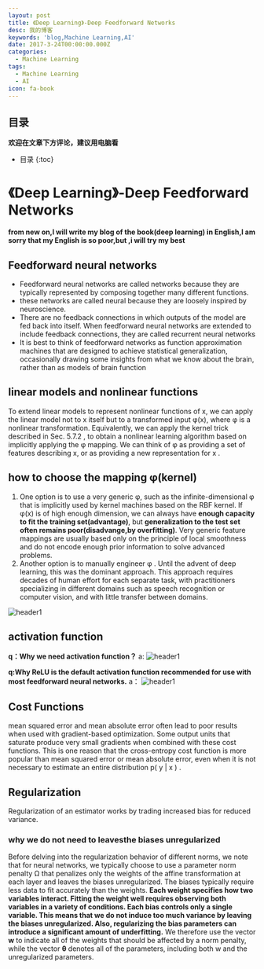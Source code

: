 ```yaml
---
layout: post
title: 《Deep Learning》-Deep Feedforward Networks
desc: 我的博客
keywords: 'blog,Machine Learning,AI'
date: 2017-3-24T00:00:00.000Z
categories:
  - Machine Learning
tags:
  - Machine Learning
  - AI
icon: fa-book
---
```



## 目录
**欢迎在文章下方评论，建议用电脑看**

* 目录
{:toc}

# 《Deep Learning》-Deep Feedforward Networks

**from new on,I will write my blog of the book(deep learning)  in English,I am sorry that my English is so poor,but ,i will try my best**


##  Feedforward neural networks
* Feedforward neural networks are called networks because they are typically represented by composing together many different functions.
* these networks are called neural because they are loosely inspired by neuroscience.
* There are no feedback connections in which outputs of the model are fed back into itself. When feedforward neural networks are extended to include feedback connections, they are called recurrent neural networks
* It is best to think of feedforward networks as function approximation machines that are designed to achieve statistical generalization, occasionally drawing some insights from what we know about the brain, rather than as models of brain function


## linear models and nonlinear functions

To extend linear models to represent nonlinear functions of x, we can apply the linear model not to x itself but to a transformed input φ(x), where φ is a nonlinear transformation. Equivalently, we can apply the kernel trick described in Sec. 5.7.2 , to obtain a nonlinear learning algorithm based on implicitly applying the φ mapping. We can think of φ as providing a set of features describing x, or as providing a new representation for x .

## how to choose the mapping φ(kernel)
1. One option is to use a very generic φ, such as the infinite-dimensional φ that is implicitly used by kernel machines based on the RBF kernel. If φ(x) is of high enough dimension, we can always have **enough capacity to fit the training set(advantage)**, but **generalization to the test set often remains poor(disadvange,by overfitting)**. Very generic feature mappings are usually based only on the principle of local smoothness and do not encode enough prior information to solve advanced problems.
2. Another option is to manually engineer φ . Until the advent of deep learning, this was the dominant approach. This approach requires decades of human effort for each separate task, with practitioners specializing in different domains such as speech recognition or computer vision, and with little transfer between domains.

<img src="{{ site.img_path }}/Machine Learning/nonlinear.png" alt="header1" style="height:auto!important;width:auto%;max-width:1020px;"/>

## activation function

**q：Why we need activation function？**
a:
<img src="{{ site.img_path }}/Machine Learning/activation function.png" alt="header1" style="height:auto!important;width:auto%;max-width:1020px;"/>

**q:Why ReLU is the default activation function recommended for use with most feedforward neural networks.**
a：
<img src="{{ site.img_path }}/Machine Learning/ReLU1.png" alt="header1" style="height:auto!important;width:auto%;max-width:1020px;"/>

## Cost Functions

mean squared error and mean absolute error often lead to poor results when used with gradient-based optimization. Some output units that saturate produce very small gradients when combined with these cost functions. This is one reason that the cross-entropy cost function is more popular than mean squared error or mean absolute error, even when it is not necessary to estimate an entire distribution p( y | x ) .

## Regularization

Regularization of an estimator works by trading increased bias for reduced variance.


### why we do not need to leavesthe biases unregularized
Before delving into the regularization behavior of different norms, we note that for neural networks, we typically choose to use a parameter norm penalty Ω that penalizes only the weights of the affine transformation at each layer and leaves the biases unregularized. The biases typically require less data to fit accurately than the weights. **Each weight specifies how two variables interact. Fitting the weight well requires observing both variables in a variety of conditions. Each bias controls only a single variable. This means that we do not induce too much variance by leaving the biases unregularized. Also, regularizing the bias parameters can introduce a significant amount of underfitting.** We therefore use the vector **w** to indicate all of the weights that should be affected by a norm penalty, while the vector **θ** denotes all of the parameters, including both w and the unregularized parameters.

  <!-- 多说评论框 start -->
  <div class="ds-thread" data-thread-key="2017032401" data-title=" 《Deep Learning》-Deep Feedforward Networks" data-url=""></div>
<!-- 多说评论框 end -->
<!-- 多说公共JS代码 start (一个网页只需插入一次) -->
<script type="text/javascript">
var duoshuoQuery = {short_name:"yzhhome"};
  (function() {
    var ds = document.createElement('script');
    ds.type = 'text/javascript';ds.async = true;
    ds.src = (document.location.protocol == 'https:' ? 'https:' : 'http:') + '//static.duoshuo.com/embed.js';
    ds.charset = 'UTF-8';
    (document.getElementsByTagName('head')[0] 
     || document.getElementsByTagName('body')[0]).appendChild(ds);
  })();
  </script>
<!-- 多说公共JS代码 end -->